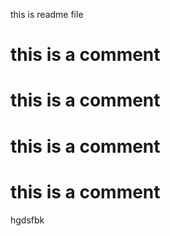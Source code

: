 this is readme file 
# this is a comment
# this is a comment
# this is a comment
# this is a comment
hgdsfbk
